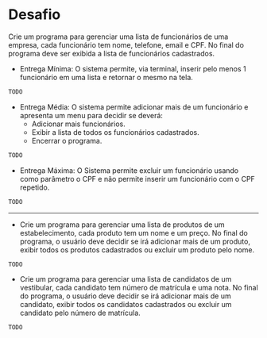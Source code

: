 # Desafio

Crie um programa para gerenciar uma lista de funcionários de uma empresa,
cada funcionário tem nome, telefone, email e CPF. No final do programa deve ser
exibida a lista de funcionários cadastrados.

- Entrega Mínima: O sistema permite, via terminal, inserir pelo menos 1 funcionário
em uma lista e retornar o mesmo na tela.

```java
TODO
```

- Entrega Média: O sistema permite adicionar mais de um funcionário e apresenta
um menu para decidir se deverá:
  - Adicionar mais funcionários.
  - Exibir a lista de todos os funcionários cadastrados.
  - Encerrar o programa.

```java
TODO
```

- Entrega Máxima: O Sistema permite excluir um funcionário usando como
parâmetro o CPF e não permite inserir um funcionário com o CPF repetido.

```java
TODO
```

* * *

- Crie um programa para gerenciar uma lista de produtos de um estabelecimento, cada produto tem um nome e um preço. No final do programa, o usuário deve decidir se irá adicionar mais de um produto, exibir todos os produtos cadastrados ou excluir um produto pelo nome.

```java
TODO
```

- Crie um programa para gerenciar uma lista de candidatos de um vestibular, cada candidato tem número de matrícula e uma nota. No final do programa, o usuário deve decidir se irá adicionar mais de um candidato, exibir todos os candidatos cadastrados ou excluir um candidato pelo número de matrícula.

```java
TODO
```

